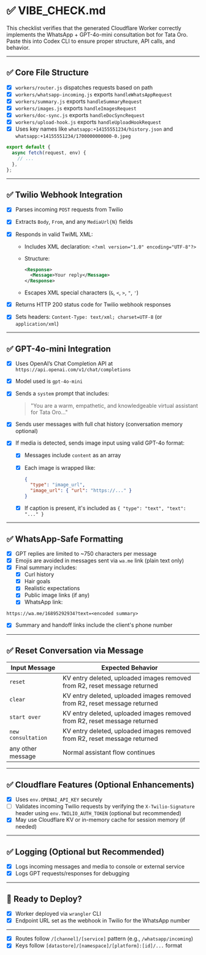 # ✅ VIBE_CHECK.md

This checklist verifies that the generated Cloudflare Worker correctly implements the WhatsApp + GPT-4o-mini consultation bot for Tata Oro. Paste this into Codex CLI to ensure proper structure, API calls, and behavior.

---

## ✅ Core File Structure

- [x] `workers/router.js` dispatches requests based on path
- [x] `workers/whatsapp-incoming.js` exports `handleWhatsAppRequest`
- [x] `workers/summary.js` exports `handleSummaryRequest`
- [x] `workers/images.js` exports `handleImagesRequest`
- [x] `workers/doc-sync.js` exports `handleDocSyncRequest`
- [x] `workers/upload-hook.js` exports `handleUploadHookRequest`
- [x] Uses key names like `whatsapp:+14155551234/history.json` and `whatsapp:+14155551234/1700000000000-0.jpeg`

```js
export default {
  async fetch(request, env) {
    // ...
  },
};
```

---

## ✅ Twilio Webhook Integration

- [x] Parses incoming `POST` requests from Twilio
- [x] Extracts `Body`, `From`, and any `MediaUrl{N}` fields
- [x] Responds in valid TwiML XML:

  - Includes XML declaration: `<?xml version="1.0" encoding="UTF-8"?>`
  - Structure:

    ```xml
    <Response>
      <Message>Your reply</Message>
    </Response>
    ```

  - Escapes XML special characters (`&`, `<`, `>`, `"`, `'`)

- [x] Returns HTTP 200 status code for Twilio webhook responses
- [x] Sets headers: `Content-Type: text/xml; charset=UTF-8` (or `application/xml`)

---

## ✅ GPT-4o-mini Integration

- [x] Uses OpenAI’s Chat Completion API at `https://api.openai.com/v1/chat/completions`
- [x] Model used is `gpt-4o-mini`
- [x] Sends a `system` prompt that includes:
  > "You are a warm, empathetic, and knowledgeable virtual assistant for Tata Oro..."
- [x] Sends user messages with full chat history (conversation memory optional)
- [x] If media is detected, sends image input using valid GPT-4o format:

  - [x] Messages include `content` as an array
  - [x] Each image is wrapped like:

    ```json
    {
      "type": "image_url",
      "image_url": { "url": "https://..." }
    }
    ```

  - [x] If caption is present, it's included as `{ "type": "text", "text": "..." }`

---

## ✅ WhatsApp-Safe Formatting

- [x] GPT replies are limited to ~750 characters per message
- [x] Emojis are avoided in messages sent via `wa.me` link (plain text only)
- [x] Final summary includes:
  - [x] Curl history
  - [x] Hair goals
  - [x] Realistic expectations
  - [x] Public image links (if any)
  - [x] WhatsApp link:

```text
https://wa.me/16895292934?text=<encoded summary>
```
  - [x] Summary and handoff links include the client's phone number

---

## ✅ Reset Conversation via Message

| Input Message       | Expected Behavior                                  |
|---------------------|----------------------------------------------------|
| `reset`             | KV entry deleted, uploaded images removed from R2, reset message returned |
| `clear`             | KV entry deleted, uploaded images removed from R2, reset message returned |
| `start over`        | KV entry deleted, uploaded images removed from R2, reset message returned |
| `new consultation`  | KV entry deleted, uploaded images removed from R2, reset message returned |
| any other message   | Normal assistant flow continues                    |

---

## ✅ Cloudflare Features (Optional Enhancements)

- [x] Uses `env.OPENAI_API_KEY` securely
- [ ] Validates incoming Twilio requests by verifying the `X-Twilio-Signature` header using `env.TWILIO_AUTH_TOKEN` (optional but recommended)
- [x] May use Cloudflare KV or in-memory cache for session memory (if needed)

---

## ✅ Logging (Optional but Recommended)

- [x] Logs incoming messages and media to console or external service
- [x] Logs GPT requests/responses for debugging

---

## 🧪 Ready to Deploy?

- [x] Worker deployed via `wrangler` CLI
- [x] Endpoint URL set as the webhook in Twilio for the WhatsApp number

---
- [x] Routes follow `/[channel]/[service]` pattern (e.g., `/whatsapp/incoming`)
- [x] Keys follow `[datastore]/[namespace]/[platform]:[id]/...` format
